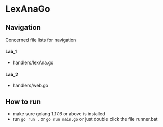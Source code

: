 # LexAnaGo

## Navigation

Concerned file lists for navigation

#### Lab_1

- handlers/lexAna.go

#### Lab_2

- handlers/web.go

## How to run

- make sure golang 1.17.6 or above is installed
- run `go run .` or `go run main.go` or just double click the file runner.bat
